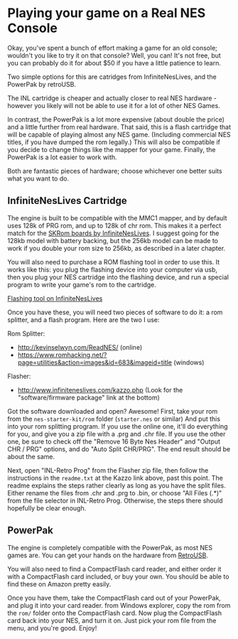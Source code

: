 # Playing your game on a Real NES Console

Okay, you've spent a bunch of effort making a game for an old console; wouldn't you like to try
it on that console? Well, you can! It's not free, but you can probably do it for about $50 if you
have a little patience to learn.

Two simple options for this are catridges from InfiniteNesLives, and the PowerPak by retroUSB.

The INL cartridge is cheaper and actually closer to real NES hardware - however you likely will
not be able to use it for a lot of other NES Games.

In contrast, the PowerPak is a lot more expensive (about double the price) and a little further
from real hardware. That said, this is a flash cartridge that will be capable of playing almost
any NES game. (Including commercial NES titles, if you have dumped the rom legally.) This will
also be compatible if you decide to change things like the mapper for your game. Finally, the
PowerPak is a lot easier to work with.

Both are fantastic pieces of hardware; choose whichever one better suits what you want to do.

## InfiniteNesLives Cartridge

The engine is built to be compatible with the MMC1 mapper, and by default uses 128k of PRG rom, 
and up to 128k of chr rom. This makes it a perfect match for the 
[SKRom boards by InfiniteNesLives](http://www.infiniteneslives.com/nessupplies.php#SKROM). 
I suggest going for the 128kb model with battery backing, but the 256kb model can be made
to work if you double your rom size to 256kb, as described in a later chapter.

You will also need to purchase a ROM flashing tool in order to use this. It works like this: 
you plug the flashing device into your computer via usb, then  you plug your NES cartridge
into the flashing device, and run a special program to write your game's rom to the cartridge.

[Flashing tool on InfiniteNesLives](http://www.infiniteneslives.com/kazzo.php)

Once you have these, you will need two pieces of software to do it: a rom splitter, and 
a flash program. Here are the two I use: 

Rom Splitter: 
- http://kevinselwyn.com/ReadNES/ (online)
- https://www.romhacking.net/?page=utilities&action=images&id=683&imageid=title (windows)

Flasher: 
- http://www.infiniteneslives.com/kazzo.php (Look for the "software/firmware package" link at the bottom)

Got the software downloaded and open? Awesome! First, take your rom from the `nes-starter-kit/rom` folder 
(`starter.nes` or similar) And put this into your rom splitting program. If you use the online one, it'll 
do everything  for you, and give you a zip file with a .prg and .chr file. If you use the other one, be 
sure to check off the "Remove 16 Byte Nes Header" and "Output CHR / PRG" options, and do "Auto Split 
CHR/PRG". The end result should be about the same.

Next, open "INL-Retro Prog" from the Flasher zip file, then follow the instructions in the `readme.txt` 
at the Kazzo link above, past this point. The readme explains the steps rather clearly as long as you
have the split files. Either rename the files from .chr and .prg to .bin, or choose "All Files (.*)" 
from the file selector in INL-Retro Prog. Otherwise, the steps there should hopefully be clear enough.


## PowerPak

The engine is completely compatible with the PowerPak, as most NES games are. You can get your
hands on the hardware from [RetroUSB](https://www.retrousb.com/product_info.php?products_id=34).

You will also need to find a CompactFlash card reader, and either order it with a CompactFlash
card included, or buy your own. You should be able to find these on Amazon pretty easily. 

Once you have them, take the CompactFlash card out of your PowerPak, and plug it into your 
card reader. from Windows explorer, copy the rom from the `rom/` folder onto the CompactFlash
card. Now plug the CompactFlash card back into your NES, and turn it on. Just pick your rom
file from the menu, and you're good. Enjoy!
